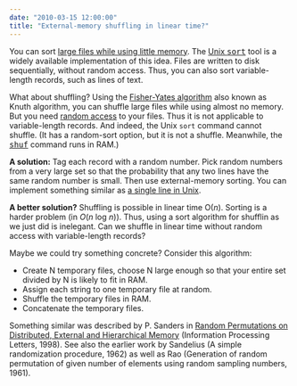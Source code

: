 ```yaml
---
date: "2010-03-15 12:00:00"
title: "External-memory shuffling in linear time?"
---
```




You can sort [large files while using little memory](https://en.wikipedia.org/wiki/External_sorting). The [Unix ](http://www.gnu.org/software/coreutils/manual/html_node/sort-invocation.html)<tt>[sort](http://www.gnu.org/software/coreutils/manual/html_node/sort-invocation.html)</tt> tool is a widely available implementation of this idea. Files are written to disk sequentially, without random access. Thus, you can also sort variable-length records, such as lines of text.

What about shuffling? Using the [Fisher-Yates algorithm](https://en.wikipedia.org/wiki/Fisher%E2%80%93Yates_shuffle) also known as Knuth algorithm, you can shuffle large files while using almost no memory. But you need [random access](https://en.wikipedia.org/wiki/Random_access) to your files. Thus it is not applicable to variable-length records. And indeed, the Unix `sort` command cannot shuffle. (It has a random-sort option, but it is not a shuffle. Meanwhile, the <a href="http://www.gnu.org/software/coreutils/manual/html_node/shuf-invocation.html#shuf-invocation"><tt>shuf</tt></a> command runs in RAM.)

__A solution:__ Tag each record with a random number. Pick random numbers from a very large set so that the probability that any two lines have the same random number is small. Then use external-memory sorting. You can implement something similar as [a single line in Unix](http://www.daniel-lemire.com/blog/archives/2008/02/13/external-memory-shuffles/).

__A better solution?__ Shuffling is possible in linear time O(<em>n</em>). Sorting is a harder problem (in <em>O</em>(<em>n</em> log <em>n</em>)). Thus, using a sort algorithm for shufflin as we just did is inelegant. Can we shuffle in linear time without random access with variable-length records?

Maybe we could try something concrete? Consider this algorithm:

- Create N temporary files, choose N large enough so that your entire set divided by N is likely to fit in RAM.
- Assign each string to one temporary file at random.
- Shuffle the temporary files in RAM.
- Concatenate the temporary files.


Something similar was described by P. Sanders in [Random Permutations on Distributed, External and Hierarchical Memory](http://www.mpi-inf.mpg.de/~sanders/papers/randperm.ps.gz) (Information Processing Letters, 1998). See also the earlier work by Sandelius (A simple randomization procedure, 1962) as well as Rao (Generation of random permutation of given number of elements using random sampling numbers, 1961).

